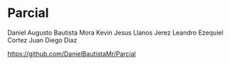 # Parcial

Daniel Augusto Bautista Mora
Kevin Jesus Llanos Jerez 
Leandro Ezequiel Cortez
Juan Diego Diaz

https://github.com/DanielBautistaMr/Parcial